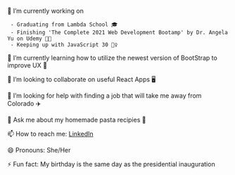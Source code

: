 

<!--
**aelise17264/aelise17264** is a ✨ _special_ ✨ repository because its `README.md` (this file) appears on your GitHub profile.

Here are some ideas to get you started:
-->

🔭 I’m currently working on

     - Graduating from Lambda School 🎓
     - Finishing 'The Complete 2021 Web Development Bootamp' by Dr. Angela Yu on Udemy 👩‍💻
     - Keeping up with JavaScript 30 🏃‍♀️
     
🌱 I’m currently learning how to utilize the newest version of BootStrap to improve UX 🎨

👯 I’m looking to collaborate on useful React Apps 🖥️

🤔 I’m looking for help with finding a job that will take me away from Colorado ✈️

💬 Ask me about my homemade pasta recipies 🍝

📫 How to reach me: [LinkedIn](https://www.linkedin.com/in/aelise17264/)

😄 Pronouns: She/Her

⚡ Fun fact: My birthday is the same day as the presidential inauguration

